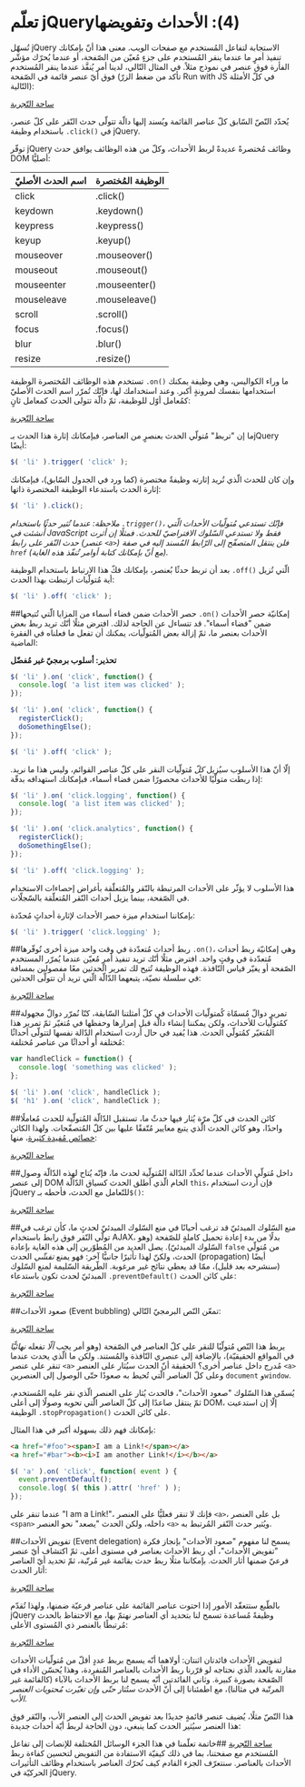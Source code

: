 تعلّم jQuery‏ (4): الأحداث وتفويضها
=============================
تُسهّل jQuery الاستجابة لتفاعل المُستخدم مع صفحات الويب. معنى هذا أنّ بإمكانك تنفيذ أمرٍ ما عندما ينقر المُستخدم على جزءٍ مُعيّن من الصّفحة، أو عندما يُحرّك مؤشّر الفأرة فوق عنصر في نموذج مثلاً. في المثال التّالي، لدينا أمر يُنفَّذ عندما ينقر المُستخدم فوق أيّ عنصر قائمة في الصّفحة (تأكد من ضغط الزرّ Run with JS في كلّ الأمثلة التّالية):

<a class="jsbin-embed" href="http://jsbin.com/fopitohami/30/embed?js,console,output">ساحة التّجربة</a><script src="http://static.jsbin.com/js/embed.js"></script>

يُحدّد النّصّ السّابق كلّ عناصر القائمة ويُسند إليها دالّة تتولّى حدث النّقر على كلّ عنصر، باستخدام وظيفة ‎`.click()`‎ في jQuery.

توفّر jQuery وظائف مُختصرةً عديدةً لربط الأحداث، وكلّ من هذه الوظائف يوافق حدث DOM أصليًّا:

اسم الحدث الأصليّ       | الوظيفة المُختصرة
------------------|--------------------
‏click‎             |            .click()
‏keydown           |          .keydown()
‏keypress          |         .keypress()
‏keyup             |            .keyup()
‏mouseover         |        .mouseover()
‏mouseout          |         .mouseout()
‏mouseenter        |       .mouseenter()
‏mouseleave        |       .mouseleave()
‏scroll            |           .scroll()
‏focus             |            .focus()
‏blur              |             .blur()
‏resize            |           .resize()

تستخدم هذه الوظائف المُختصرة الوظيفة ‎`.on()`‎ ما وراء الكواليس، وهي وظيفة يمكنك استخدامها بنفسك لمرونةٍ أكبر. وعند استخدامك لها، فإنّك تُمرّر اسم الحدث الأصليّ كمُعامل أوّل للوظيفة، ثمّ دالّة تتولى الحدث كمعامل ثانٍ:

<a class="jsbin-embed" href="http://jsbin.com/fopitohami/31/embed?js,console,output">ساحة التّجربة</a><script src="http://static.jsbin.com/js/embed.js"></script>

ما إن "تربط" مُتولّي الحدث بعنصرٍ من العناصر، فبإمكانك إثارة هذا الحدث بـjQuery أيضًا:

```javascript
$( 'li' ).trigger( 'click' );
```

وإن كان للحدث الّذي تُريد إثارته وظيفةٌ مختصرة (كما ورد في الجدول السّابق)، فبإمكانك إثارة الحدث باستدعاء الوظيفة المختصرة ذاتها:

```javascript
$( 'li' ).click();
```

_ملاحظة: عندما تُثير حدثًا باستخدام ‎`.trigger()`‎، فإنّك تستدعي مُتولّيات الأحداث الّتي أُنشئت في JavaScript فقط ولا تستدعي السّلوك الافتراضيّ للحدث. فمثلًا إن أثرت حدث النّقر على رابط (عنصر `<a>`) فلن ينتقل المتصفّح إلى الرّابط المُسند إليه في صفة `href` (مع أنّ بإمكانك كتابة أوامر تُنفّذ هذه الغاية)._

بعد أن تربط حدثًا بُعنصر، بإمكانك فكّ هذا الارتباط باستخدام الوظيفة ‎`.off()`‎ الّتي تُزيل أية مُتولّيات ارتبطت بهذا الحدث:

```javascript
$( 'li' ).off( 'click' );
```

##حصر الأحداث ضمن فضاء أسماء
من المزايا الّتي تُتيحها ‎`.on()`‎ إمكانيّة حصر الأحداث ضمن "فضاء أسماء". قد تتساءل عن الحاجة لذلك. افترض مثلًا أنّك تريد ربط بعض الأحداث بعنصر ما، ثمّ إزالة بعض المُتولّيات، يمكنك أن تفعل ما فعلناه في الفقرة الماضية:

**تحذير: أسلوب برمجيّ غير مُفضّل**

```javascript
$( 'li' ).on( 'click', function() {
  console.log( 'a list item was clicked' );
});

$( 'li' ).on( 'click', function() {
  registerClick();
  doSomethingElse();
});

$( 'li' ).off( 'click' );
```

إلّا أنّ هذا الأسلوب سيُزيل _كلّ_ مُتولّيات النقر على كلّ عناصر القوائم، وليس هذا ما نريد. إذا ربطت متولّيًا للأحداث محصورًا ضمن فضاء أسماء، فبإمكانك استهدافه بدقّة:

```javascript
$( 'li' ).on( 'click.logging', function() {
  console.log( 'a list item was clicked' );
});

$( 'li' ).on( 'click.analytics', function() {
  registerClick();
  doSomethingElse();
});

$( 'li' ).off( 'click.logging' );
```

هذا الأسلوب لا يؤثّر على الأحداث المرتبطة بالنّقر والمُتعلّقة بأغراض إحصاءات الاستخدام في الصّفحة، بينما يزيل أحداث النّقر المُتعلّقة بالسّجلّات.

بإمكاننا استخدام ميزة حصر الأحداث لإثارة أحداثٍ مُحدّدة:

```javascript
$( 'li' ).trigger( 'click.logging' );
```

##ربط أحداث مُتعدّدة في وقت واحد
ميزة أخرى تُوفّرها  ‎`.on()`‎، وهي إمكانيّة ربط أحداث مُتعدّدة في وقتٍ واحد. افترض مثلًا أنّك تريد تنفيذ أمرٍ مُعيّن عندما يُمرّر المستخدم الصّفحة أو يغيّر قياس النّافذة. فهذه الوظيفة تُتيح لك تمرير الحدثين معًا مفصولين بمسافة في سلسلة نصيّة، يتبعهما الدّالّة الّتي تريد أن تتولّى الحدثين:

<a class="jsbin-embed" href="http://jsbin.com/fopitohami/32/embed?js,console,output">ساحة التّجربة</a><script src="http://static.jsbin.com/js/embed.js"></script>

##تمرير دوالّ مُسمّاة كُمتولّيات الأحداث
في كلّ أمثلتنا السّابقة، كنّا نُمرّر دوالّ مجهولة كمُتولّيات للأحداث، ولكن يمكننا إنشاء دالّة قبل إمرارها وحفظها في مُتغيّر ثمّ تمرير هذا المُتغيّر كمُتولّي الحدث. هذا يُفيد في حال أردت استخدام الدّالة نفسها لتتولّى أحداثًا مُختلفة أو أحداثًا من عناصر مُختلفة:

```javascript
var handleClick = function() {
  console.log( 'something was clicked' );
};

$( 'li' ).on( 'click', handleClick );
$( 'h1' ).on( 'click', handleClick );
```

##كائن الحدث
في كلّ مرّة يُثار فيها حدثٌ ما، تستقبل الدّالّة المُتولّية للحدث مُعاملًا واحدًا، وهو كائن الحدث الّذي يتبع معايير مُتّفقًا عليها بين كلّ المُتصفّحات. ولهذا الكائن [خصائص مُفيدة كثيرة](http://api.jquery.com/category/events/event-object/)، منها:

<a class="jsbin-embed" href="http://jsbin.com/fopitohami/33/embed?js,console,output">ساحة التّجربة</a><script src="http://static.jsbin.com/js/embed.js"></script>

##داخل مُتولّي الأحداث
عندما تُحدِّد الدّالة المُتولّية لحدث ما، فإنّه يُتاح لهذه الدّالّة وصول إلى عنصر DOM الخام الّذي أطلق الحدث كسياق الدّالّة `this`، فإن أردت استخدام jQuery للتّعامل مع الحدث، فأحطه بـ‎`$()`‎:

<a class="jsbin-embed" href="http://jsbin.com/pebico/2/embed?js,console,output">ساحة التّجربة</a><script src="http://static.jsbin.com/js/embed.js"></script>

##منع السّلوك المبدئيّ
قد ترغب أحيانًا في منع السّلوك المبدئيّ لحدثٍ ما، كأن ترغب في تولّي النّقر فوق رابط باستخدام AJAX، بدلًا من بدء إعادة تحميل كاملةٍ للصّفحة (وهو السّلوك المبدئيّ). يصل العديد من المُطوّرين إلى هذه الغاية بإعادة `false` من مُتولّي الحدث، ولكنّ لهذا تأثيرًا جانبيًّا آخر: فهو يمنع _تفشّي_ الحدث (propagation) أيضًا (سنشرحه بعد قليل)، ممّا قد يعطي نتائج غير مرغوبة. الطّريقة السّليمة لمنع السّلوك المبدئيّ لحدث تكون باستدعاء ‎`.preventDefault()`‎ على كائن الحدث:

<a class="jsbin-embed" href="http://jsbin.com/fopitohami/34/embed?js,console,output">ساحة التّجربة</a><script src="http://static.jsbin.com/js/embed.js"></script>

##صعود الأحداث (Event bubbling)
تمعّن النّص البرمجيّ التّالي:

<a class="jsbin-embed" href="http://jsbin.com/fopitohami/35/embed?js,console,output">ساحة التّجربة</a><script src="http://static.jsbin.com/js/embed.js"></script>

يربط هذا النّص مُتولّيًا للنقر على كلّ العناصر في الصّفحة (وهو أمر يجب _ألّا_ تفعله _نهائيًّا_ في المواقع الحقيقيّة)، بالإضافة إلى عنصري النّافذة والمُستند. ولكن ما الّذي يحدث عندما تنقر على عنصر `<a>` مُدرج داخل عناصر أخرى؟ الحقيقة أنّ الحدث سيُثار على العنصر `<a>` وعلى كلّ العناصر الّتي تُحيط به صعودًا حتّى الوصول إلى العنصرين `document` و`window`.

يُسمّى هذا السّلوك "صعود الأحداث"، فالحدث يُثار على العنصر الّذي نقر عليه المُستخدم، ثمّ ينتقل صاعدًا إلى كلّ العناصر الّتي تحويه وصولًا إلى أعلى DOM، إلّا إن استدعيت الوظيفة ‎`.stopPropagation()`‎ على كائن الحدث.

بإمكانك فهم ذلك بسهولة أكبر في هذا المثال:

```html
<a href="#foo"><span>I am a Link!</span></a>
<a href="#bar"><b><i>I am another Link!</i></b></a>
```

```javascript
$( 'a' ).on( 'click', function( event ) {
  event.preventDefault();
  console.log( $( this ).attr( 'href' ) );
});
```

عندما تنقر على "I am a Link!‎"، فإنك لا تنقر فعليًّا على العنصر `<a>`، بل على العنصر `<span>` داخله، ولكن الحدث "يصعد" نحو العنصر `<a>` ويُثير حدث النّقر المُرتبط به.

##تفويض الأحداث (Event delegation)
يسمح لنا مفهوم "صعود الأحداث" بإنجاز فكرة "تفويض الأحداث"، أي ربط الأحداث بعناصر في مستوى أعلى، ثمّ اكتشاف أيّ عنصر فرعيّ ضمنها أثار الحدث. بإمكاننا مثلًا ربط حدث بقائمة غير مُرتّبة، ثمّ تحديد أيّ العناصر أثار الحدث:

<a class="jsbin-embed" href="http://jsbin.com/fopitohami/36/embed?js,console,output">ساحة التّجربة</a><script src="http://static.jsbin.com/js/embed.js"></script>

بالطّبع ستتعقّد الأمور إذا احتوت عناصر القائمة على عناصر فرعيّة ضمنها، ولهذا تُقدّم jQuery وظيفةً مُساعدة تسمح لنا بتحديد أي العناصر نهتمّ بها، مع الاحتفاظ بالحدث مُرتبطًا بالعنصر ذي المُستوى الأعلى:

<a class="jsbin-embed" href="http://jsbin.com/xucuha/1/embed?js,console,output">ساحة التّجربة</a><script src="http://static.jsbin.com/js/embed.js"></script>


لتفويض الأحداث فائدتان اثنتان: أولاهما أنّه يسمح بربط عددٍ أقلّ من مُتولّيات الأحداث مقارنة بالعدد الّذي نحتاجه لو قرّرنا ربط الأحداث بالعناصر المُنفردة، وهذا يُحسّن الأداء في الصّفحة بصورة كبيرة. وثاني الفائدتين أنّه يسمح لنا بربط الأحداث بالآباء (كالقائمة غير المرتّبة في مثالنا)، مع اطمئنانا إلى أنّ الأحدث ستُثار _حتّى وإن تغيّرت مُحتويات العنصر الأب_.

هذا النّصّ مثلًا، يُضيف عنصر قائمةٍ جديدًا بعد تفويض الحدث إلى العنصر الأب، والنّقر فوق هذا العنصر سيُثير الحدث كما ينبغي، دون الحاجة لربط أيّة أحداث جديدة:

<a class="jsbin-embed" href="http://jsbin.com/fopitohami/40/embed?js,console,output">ساحة التّجربة</a><script src="http://static.jsbin.com/js/embed.js"></script>
##خاتمة
تعلّمنا في هذا الجزء الوسائل المُختلفة للإنصات إلى تفاعل المُستخدم مع صفحتنا، بما في ذلك كيفيّة الاستفادة من التفويض لتحسين كفاءة ربط الأحداث بالعناصر. سنتعرّف الجزء القادم كيف نُحرّك العناصر باستخدام وظائف التأثيرات الحركيّة في jQuery.
